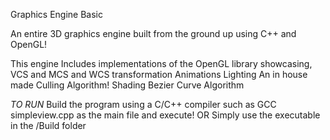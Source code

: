 Graphics Engine Basic

An entire 3D graphics engine built from the ground up using C++ and OpenGL!

This engine Includes implementations of the OpenGL library showcasing, 
VCS and MCS and WCS transformation
Animations
Lighting
An in house made Culling Algorithm!
Shading
Bezier Curve Algorithm

*TO RUN*
Build the program using a C/C++ compiler such as GCC simpleview.cpp as the main file and execute!
OR 
Simply use the executable in the /Build folder
